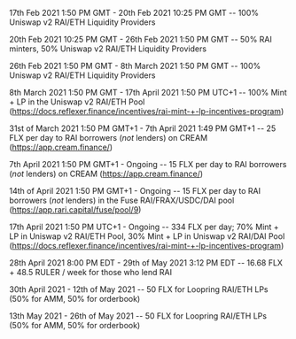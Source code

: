 17th Feb 2021 1:50 PM GMT         - 20th Feb 2021 10:25 PM GMT    -- 100% Uniswap v2 RAI/ETH Liquidity Providers

20th Feb 2021 10:25 PM GMT        - 26th Feb 2021 1:50 PM GMT     -- 50% RAI minters, 50% Uniswap v2 RAI/ETH Liquidity Providers

26th Feb 2021 1:50 PM GMT         - 8th March 2021 1:50 PM GMT    -- 100% Uniswap v2 RAI/ETH Liquidity Providers

8th March 2021 1:50 PM GMT        - 17th April 2021 1:50 PM UTC+1 -- 100% Mint + LP in the Uniswap v2 RAI/ETH Pool (https://docs.reflexer.finance/incentives/rai-mint-+-lp-incentives-program)

31st of March 2021 1:50 PM GMT+1  - 7th April 2021 1:49 PM GMT+1  -- 25 FLX per day to RAI borrowers (*not* lenders) on CREAM (https://app.cream.finance/)

7th April 2021 1:50 PM GMT+1      - Ongoing                       -- 15 FLX per day to RAI borrowers (*not* lenders) on CREAM (https://app.cream.finance/)

14th of April 2021 1:50 PM GMT+1  - Ongoing                       -- 15 FLX per day to RAI borrowers (*not* lenders) in the Fuse RAI/FRAX/USDC/DAI pool (https://app.rari.capital/fuse/pool/9)

17th April 2021 1:50 PM UTC+1     - Ongoing                       -- 334 FLX per day; 70% Mint + LP in Uniswap v2 RAI/ETH Pool, 30% Mint + LP in Uniswap v2 RAI/DAI Pool (https://docs.reflexer.finance/incentives/rai-mint-+-lp-incentives-program)

28th April 2021 8:00 PM EDT       - 29th of May 2021 3:12 PM EDT  -- 16.68 FLX + 48.5 RULER / week for those who lend RAI

30th April 2021                   - 12th of May 2021              -- 50 FLX for Loopring RAI/ETH LPs (50% for AMM, 50% for orderbook)

13th May 2021                     - 26th of May 2021              -- 50 FLX for Loopring RAI/ETH LPs (50% for AMM, 50% for orderbook)

